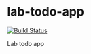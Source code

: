 # lab-todo-app
[![Build Status](https://travis-ci.org/tjmonsi/lab-todo-app.svg?branch=master)](https://travis-ci.org/tjmonsi/lab-todo-app)

Lab todo app
